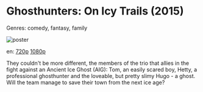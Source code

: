 # Ghosthunters: On Icy Trails (2015)

Genres: comedy, fantasy, family

![poster](http://image.tmdb.org/t/p/w500/mh4jLFfYFRWigjBGnUJ90K3OXL0.jpg)

en:
  [720p](magnet:?xt=urn:btih:555AB8B868A63759191CFD1E0A94500CE0F848DC&tr=udp://glotorrents.pw:6969/announce&tr=udp://tracker.opentrackr.org:1337/announce&tr=udp://torrent.gresille.org:80/announce&tr=udp://tracker.openbittorrent.com:80&tr=udp://tracker.coppersurfer.tk:6969&tr=udp://tracker.leechers-paradise.org:6969&tr=udp://p4p.arenabg.ch:1337&tr=udp://tracker.internetwarriors.net:1337)
  [1080p](magnet:?xt=urn:btih:33C0C3EEFF5F31168D520E2CF1AFEDE6BDBA84CC&tr=udp://glotorrents.pw:6969/announce&tr=udp://tracker.opentrackr.org:1337/announce&tr=udp://torrent.gresille.org:80/announce&tr=udp://tracker.openbittorrent.com:80&tr=udp://tracker.coppersurfer.tk:6969&tr=udp://tracker.leechers-paradise.org:6969&tr=udp://p4p.arenabg.ch:1337&tr=udp://tracker.internetwarriors.net:1337)
  


They couldn't be more different, the members of the trio that allies in the fight against an Ancient Ice Ghost (AIG): Tom, an easily scared boy, Hetty, a professional ghosthunter and the loveable, but pretty slimy Hugo - a ghost. Will the team manage to save their town from the next ice age?